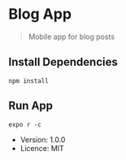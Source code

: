 # Blog App

> Mobile app for blog posts

## Install Dependencies

```
npm install
```

## Run App

```
expo r -c
```

-   Version: 1.0.0
-   Licence: MIT
